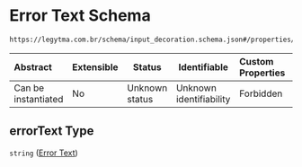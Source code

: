 # Error Text Schema

```txt
https://legytma.com.br/schema/input_decoration.schema.json#/properties/errorText
```




| Abstract            | Extensible | Status         | Identifiable            | Custom Properties | Additional Properties | Access Restrictions | Defined In                                                                                      |
| :------------------ | ---------- | -------------- | ----------------------- | :---------------- | --------------------- | ------------------- | ----------------------------------------------------------------------------------------------- |
| Can be instantiated | No         | Unknown status | Unknown identifiability | Forbidden         | Allowed               | none                | [input_decoration.schema.json\*](../schema/input_decoration.schema.json) |

## errorText Type

`string` ([Error Text](input_decoration-properties-error-text.md))
